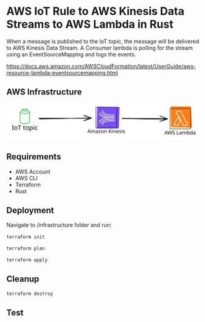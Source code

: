 # AWS IoT Rule to AWS Kinesis Data Streams to AWS Lambda in Rust
When a message is published to the IoT topic, the message will be delivered to AWS Kinesis Data Stream.
A Consumer lambda is polling for the stream using an EventSourceMapping and logs the events.

https://docs.aws.amazon.com/AWSCloudFormation/latest/UserGuide/aws-resource-lambda-eventsourcemapping.html

## AWS Infrastructure
![AWS Infrastructure diagram](infrastructure/docs/arch.svg)

## Requirements
- AWS Account
- AWS CLI
- Terraform
- Rust

## Deployment

Navigate to /infrastructure folder and run:

```
terraform init
```

```
terraform plan
```

```
terraform apply
```

## Cleanup

```
terraform destroy
```

## Test

